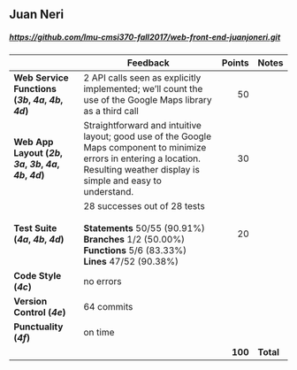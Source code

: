 

## Juan Neri

##### https://github.com/lmu-cmsi370-fall2017/web-front-end-juanjoneri.git

| | Feedback | Points | Notes |
| --- | --- | ---: | --- |
| **Web Service Functions (_3b_, _4a_, _4b_, _4d_)** | 2 API calls seen as explicitly implemented; we’ll count the use of the Google Maps library as a third call | 50 |  |
| **Web App Layout (_2b_, _3a_, _3b_, _4a_, _4b_, _4d_)** | Straightforward and intuitive layout; good use of the Google Maps component to minimize errors in entering a location. Resulting weather display is simple and easy to understand. | 30 |  |
| **Test Suite (_4a_, _4b_, _4d_)** | 28 successes out of 28 tests<br><br>**Statements** 50/55 (90.91%)<br>**Branches** 1/2 (50.00%)<br>**Functions** 5/6 (83.33%)<br>**Lines** 47/52 (90.38%) | 20 | 
| **Code Style (_4c_)** | no errors |  |  |
| **Version Control (_4e_)** | 64 commits |  |  |
| **Punctuality (_4f_)** | on time |  |  |
|  |  | **100** | **Total** |
